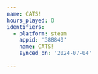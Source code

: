 ```yaml
---
name: CATS!
hours_played: 0
identifiers:
  - platform: steam
    appid: '388840'
    name: CATS!
    synced_on: '2024-07-04'

---
```

